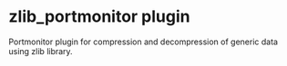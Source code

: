 
zlib_portmonitor plugin
======================================================================
Portmonitor plugin for compression and decompression of generic data using zlib library.
